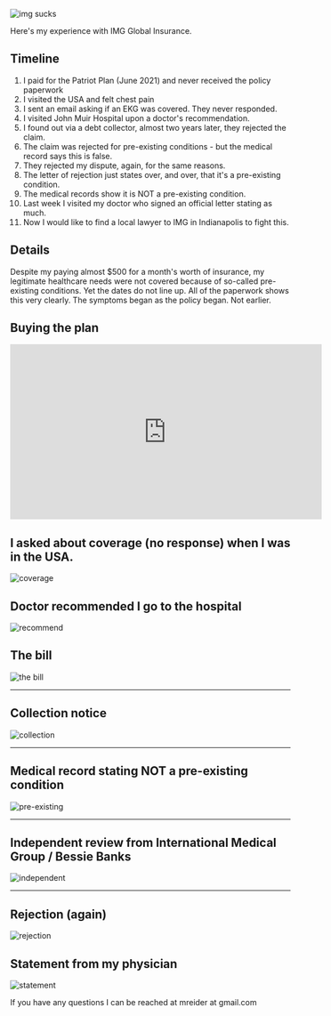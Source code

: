 ---
---

![img sucks](imgsucks.png)

Here's my experience with IMG Global Insurance.

## Timeline

1. I paid for the Patriot Plan (June 2021) and never received the policy paperwork
2. I visited the USA and felt chest pain
3. I sent an email asking if an EKG was covered. They never responded.
4. I visited John Muir Hospital upon a doctor's recommendation.
6. I found out via a debt collector, almost two years later, they rejected the claim.
7. The claim was rejected for pre-existing conditions - but the medical record says this is false.
8. They rejected my dispute, again, for the same reasons.
9. The letter of rejection just states over, and over, that it's a pre-existing condition.
10. The medical records show it is NOT a pre-existing condition.
11. Last week I visited my doctor who signed an official letter stating as much.
12. Now I would like to find a local lawyer to IMG in Indianapolis to fight this.

## Details

Despite my paying almost $500 for a month's worth of insurance, my legitimate healthcare needs were not covered because of so-called pre-existing conditions. Yet the dates do not line up. All of the paperwork shows this very clearly. The symptoms began as the policy began. Not earlier.

## Buying the plan

<iframe width="560" height="315" src="https://www.youtube.com/embed/NO3xGh4eIIY?si=H_XIXnc5NPkXf6Xe" title="YouTube video player" frameborder="0" allow="accelerometer; autoplay; clipboard-write; encrypted-media; gyroscope; picture-in-picture; web-share" allowfullscreen></iframe>

## I asked about coverage (no response) when I was in the USA.

![coverage](coverage.png)

## Doctor recommended I go to the hospital

![recommend](recommend.png)

## The bill

![the bill](bill.png)

<hr>

## Collection notice

![collection](collection.png)

<hr>

## Medical record stating NOT a pre-existing condition

![pre-existing](pre-existing.png)

<hr>

## Independent review from International Medical Group / Bessie Banks

![independent](independent.png)

<hr>

## Rejection (again)

![rejection](rejection.png)

## Statement from my physician

![statement](statement.png)

If you have any questions I can be reached at mreider at gmail.com






